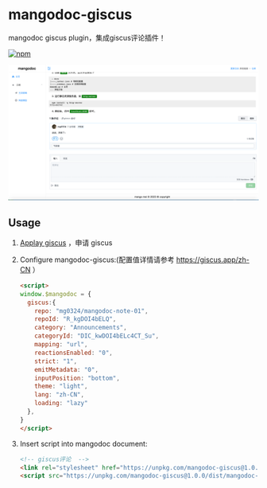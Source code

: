 # mangodoc-giscus
mangodoc giscus plugin，集成giscus评论插件！

[![npm](https://img.shields.io/npm/v/mangodoc-plugin-toc.svg?style=flat-square)](https://www.npmjs.com/package/mangodoc-giscus)

![示例](demo.png)


## Usage
1. [Applay giscus](https://giscus.app/zh-CN) ，申请 giscus

2. Configure mangodoc-giscus:(配置值详情请参考 https://giscus.app/zh-CN ）

    ```html
    <script>
    window.$mangodoc = {
      giscus:{
        repo: "mg0324/mangodoc-note-01",
        repoId: "R_kgDOI4bELQ",
        category: "Announcements",
        categoryId: "DIC_kwDOI4bELc4CT_Su",
        mapping: "url",
        reactionsEnabled: "0",
        strict: "1",
        emitMetadata: "0",
        inputPosition: "bottom",
        theme: "light",
        lang: "zh-CN",
        loading: "lazy"
      },
    }
    </script>
    ```

3. Insert script into mangodoc document:

    ```html
    <!-- giscus评论  -->
    <link rel="stylesheet" href="https://unpkg.com/mangodoc-giscus@1.0.0/dist/giscus.css">
    <script src="https://unpkg.com/mangodoc-giscus@1.0.0/dist/mangodoc-giscus.min.js"></script>
    ```
